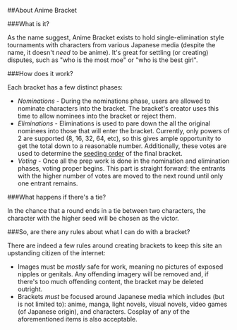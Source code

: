 ##About Anime Bracket

###What is it?

As the name suggest, Anime Bracket exists to hold single-elimination style tournaments with characters from various Japanese media (despite the name, it doesn't _need_ to be anime). It's great for settling (or creating) disputes, such as "who is the most moe" or "who is the best girl".

###How does it work?

Each bracket has a few distinct phases:

- *Nominations* - During the nominations phase, users are allowed to nominate characters into the bracket. The bracket's creator uses this time to allow nominees into the bracket or reject them.
- *Eliminations* - Eliminations is used to pare down the all the original nominees into those that will enter the bracket. Currently, only powers of 2 are supported (8, 16, 32, 64, etc), so this gives ample opportunity to get the total down to a reasonable number. Additionally, these votes are used to determine the [seeding order](http://en.wikipedia.org/wiki/Seed_\(sports\)) of the final bracket.
- *Voting* - Once all the prep work is done in the nomination and elimination phases, voting proper begins. This part is straight forward: the entrants with the higher number of votes are moved to the next round until only one entrant remains.

###What happens if there's a tie?

In the chance that a round ends in a tie between two characters, the character with the higher seed will be chosen as the victor.

###So, are there any rules about what I can do with a bracket?

There are indeed a few rules around creating brackets to keep this site an upstanding citizen of the internet:

- Images must be _mostly_ safe for work, meaning no pictures of exposed nipples or genitals. Any offending imagery will be removed and, if there's too much offending content, the bracket may be deleted outright.
- Brackets _must_ be focused around Japanese media which includes (but is not limited to): anime, manga, light novels, visual novels, video games (of Japanese origin), and characters. Cosplay of any of the aforementioned items is also acceptable.